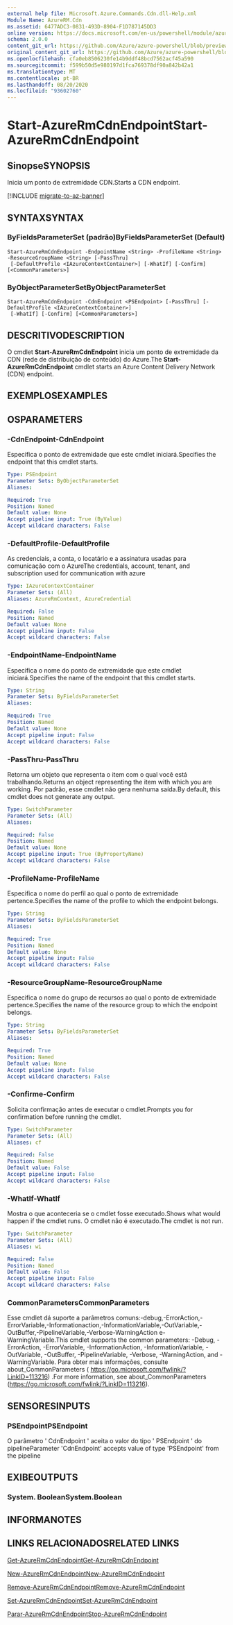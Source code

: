 ```yaml
---
external help file: Microsoft.Azure.Commands.Cdn.dll-Help.xml
Module Name: AzureRM.Cdn
ms.assetid: 6477ADC3-0831-493D-8904-F1D787145DD3
online version: https://docs.microsoft.com/en-us/powershell/module/azurerm.cdn/start-azurermcdnendpoint
schema: 2.0.0
content_git_url: https://github.com/Azure/azure-powershell/blob/preview/src/ResourceManager/Cdn/Commands.Cdn/help/Start-AzureRmCdnEndpoint.md
original_content_git_url: https://github.com/Azure/azure-powershell/blob/preview/src/ResourceManager/Cdn/Commands.Cdn/help/Start-AzureRmCdnEndpoint.md
ms.openlocfilehash: cfa0eb8506230fe14b9ddf48bcd7562acf45a590
ms.sourcegitcommit: f599b50d5e980197d1fca769378df90a842b42a1
ms.translationtype: MT
ms.contentlocale: pt-BR
ms.lasthandoff: 08/20/2020
ms.locfileid: "93602760"
---
```

# <span data-ttu-id="0b18a-101">Start-AzureRmCdnEndpoint</span><span class="sxs-lookup"><span data-stu-id="0b18a-101">Start-AzureRmCdnEndpoint</span></span>

## <span data-ttu-id="0b18a-102">Sinopse</span><span class="sxs-lookup"><span data-stu-id="0b18a-102">SYNOPSIS</span></span>
<span data-ttu-id="0b18a-103">Inicia um ponto de extremidade CDN.</span><span class="sxs-lookup"><span data-stu-id="0b18a-103">Starts a CDN endpoint.</span></span>

[!INCLUDE [migrate-to-az-banner](../../includes/migrate-to-az-banner.md)]

## <span data-ttu-id="0b18a-104">SYNTAX</span><span class="sxs-lookup"><span data-stu-id="0b18a-104">SYNTAX</span></span>

### <span data-ttu-id="0b18a-105">ByFieldsParameterSet (padrão)</span><span class="sxs-lookup"><span data-stu-id="0b18a-105">ByFieldsParameterSet (Default)</span></span>
```
Start-AzureRmCdnEndpoint -EndpointName <String> -ProfileName <String> -ResourceGroupName <String> [-PassThru]
 [-DefaultProfile <IAzureContextContainer>] [-WhatIf] [-Confirm] [<CommonParameters>]
```

### <span data-ttu-id="0b18a-106">ByObjectParameterSet</span><span class="sxs-lookup"><span data-stu-id="0b18a-106">ByObjectParameterSet</span></span>
```
Start-AzureRmCdnEndpoint -CdnEndpoint <PSEndpoint> [-PassThru] [-DefaultProfile <IAzureContextContainer>]
 [-WhatIf] [-Confirm] [<CommonParameters>]
```

## <span data-ttu-id="0b18a-107">DESCRITIVO</span><span class="sxs-lookup"><span data-stu-id="0b18a-107">DESCRIPTION</span></span>
<span data-ttu-id="0b18a-108">O cmdlet **Start-AzureRmCdnEndpoint** inicia um ponto de extremidade da CDN (rede de distribuição de conteúdo) do Azure.</span><span class="sxs-lookup"><span data-stu-id="0b18a-108">The **Start-AzureRmCdnEndpoint** cmdlet starts an Azure Content Delivery Network (CDN) endpoint.</span></span>

## <span data-ttu-id="0b18a-109">EXEMPLOS</span><span class="sxs-lookup"><span data-stu-id="0b18a-109">EXAMPLES</span></span>

## <span data-ttu-id="0b18a-110">OS</span><span class="sxs-lookup"><span data-stu-id="0b18a-110">PARAMETERS</span></span>

### <span data-ttu-id="0b18a-111">-CdnEndpoint</span><span class="sxs-lookup"><span data-stu-id="0b18a-111">-CdnEndpoint</span></span>
<span data-ttu-id="0b18a-112">Especifica o ponto de extremidade que este cmdlet iniciará.</span><span class="sxs-lookup"><span data-stu-id="0b18a-112">Specifies the endpoint that this cmdlet starts.</span></span>

```yaml
Type: PSEndpoint
Parameter Sets: ByObjectParameterSet
Aliases: 

Required: True
Position: Named
Default value: None
Accept pipeline input: True (ByValue)
Accept wildcard characters: False
```

### <span data-ttu-id="0b18a-113">-DefaultProfile</span><span class="sxs-lookup"><span data-stu-id="0b18a-113">-DefaultProfile</span></span>
<span data-ttu-id="0b18a-114">As credenciais, a conta, o locatário e a assinatura usadas para comunicação com o Azure</span><span class="sxs-lookup"><span data-stu-id="0b18a-114">The credentials, account, tenant, and subscription used for communication with azure</span></span>

```yaml
Type: IAzureContextContainer
Parameter Sets: (All)
Aliases: AzureRmContext, AzureCredential

Required: False
Position: Named
Default value: None
Accept pipeline input: False
Accept wildcard characters: False
```

### <span data-ttu-id="0b18a-115">-EndpointName</span><span class="sxs-lookup"><span data-stu-id="0b18a-115">-EndpointName</span></span>
<span data-ttu-id="0b18a-116">Especifica o nome do ponto de extremidade que este cmdlet iniciará.</span><span class="sxs-lookup"><span data-stu-id="0b18a-116">Specifies the name of the endpoint that this cmdlet starts.</span></span>

```yaml
Type: String
Parameter Sets: ByFieldsParameterSet
Aliases: 

Required: True
Position: Named
Default value: None
Accept pipeline input: False
Accept wildcard characters: False
```

### <span data-ttu-id="0b18a-117">-PassThru</span><span class="sxs-lookup"><span data-stu-id="0b18a-117">-PassThru</span></span>
<span data-ttu-id="0b18a-118">Retorna um objeto que representa o item com o qual você está trabalhando.</span><span class="sxs-lookup"><span data-stu-id="0b18a-118">Returns an object representing the item with which you are working.</span></span>
<span data-ttu-id="0b18a-119">Por padrão, esse cmdlet não gera nenhuma saída.</span><span class="sxs-lookup"><span data-stu-id="0b18a-119">By default, this cmdlet does not generate any output.</span></span>

```yaml
Type: SwitchParameter
Parameter Sets: (All)
Aliases: 

Required: False
Position: Named
Default value: None
Accept pipeline input: True (ByPropertyName)
Accept wildcard characters: False
```

### <span data-ttu-id="0b18a-120">-ProfileName</span><span class="sxs-lookup"><span data-stu-id="0b18a-120">-ProfileName</span></span>
<span data-ttu-id="0b18a-121">Especifica o nome do perfil ao qual o ponto de extremidade pertence.</span><span class="sxs-lookup"><span data-stu-id="0b18a-121">Specifies the name of the profile to which the endpoint belongs.</span></span>

```yaml
Type: String
Parameter Sets: ByFieldsParameterSet
Aliases: 

Required: True
Position: Named
Default value: None
Accept pipeline input: False
Accept wildcard characters: False
```

### <span data-ttu-id="0b18a-122">-ResourceGroupName</span><span class="sxs-lookup"><span data-stu-id="0b18a-122">-ResourceGroupName</span></span>
<span data-ttu-id="0b18a-123">Especifica o nome do grupo de recursos ao qual o ponto de extremidade pertence.</span><span class="sxs-lookup"><span data-stu-id="0b18a-123">Specifies the name of the resource group to which the endpoint belongs.</span></span>

```yaml
Type: String
Parameter Sets: ByFieldsParameterSet
Aliases: 

Required: True
Position: Named
Default value: None
Accept pipeline input: False
Accept wildcard characters: False
```

### <span data-ttu-id="0b18a-124">-Confirme</span><span class="sxs-lookup"><span data-stu-id="0b18a-124">-Confirm</span></span>
<span data-ttu-id="0b18a-125">Solicita confirmação antes de executar o cmdlet.</span><span class="sxs-lookup"><span data-stu-id="0b18a-125">Prompts you for confirmation before running the cmdlet.</span></span>

```yaml
Type: SwitchParameter
Parameter Sets: (All)
Aliases: cf

Required: False
Position: Named
Default value: False
Accept pipeline input: False
Accept wildcard characters: False
```

### <span data-ttu-id="0b18a-126">-WhatIf</span><span class="sxs-lookup"><span data-stu-id="0b18a-126">-WhatIf</span></span>
<span data-ttu-id="0b18a-127">Mostra o que aconteceria se o cmdlet fosse executado.</span><span class="sxs-lookup"><span data-stu-id="0b18a-127">Shows what would happen if the cmdlet runs.</span></span>
<span data-ttu-id="0b18a-128">O cmdlet não é executado.</span><span class="sxs-lookup"><span data-stu-id="0b18a-128">The cmdlet is not run.</span></span>

```yaml
Type: SwitchParameter
Parameter Sets: (All)
Aliases: wi

Required: False
Position: Named
Default value: False
Accept pipeline input: False
Accept wildcard characters: False
```

### <span data-ttu-id="0b18a-129">CommonParameters</span><span class="sxs-lookup"><span data-stu-id="0b18a-129">CommonParameters</span></span>
<span data-ttu-id="0b18a-130">Esse cmdlet dá suporte a parâmetros comuns:-debug,-ErrorAction,-ErrorVariable,-Informationaction,-InformationVariable,-OutVariable,-OutBuffer,-PipelineVariable,-Verbose-WarningAction e-WarningVariable.</span><span class="sxs-lookup"><span data-stu-id="0b18a-130">This cmdlet supports the common parameters: -Debug, -ErrorAction, -ErrorVariable, -InformationAction, -InformationVariable, -OutVariable, -OutBuffer, -PipelineVariable, -Verbose, -WarningAction, and -WarningVariable.</span></span> <span data-ttu-id="0b18a-131">Para obter mais informações, consulte about_CommonParameters ( https://go.microsoft.com/fwlink/?LinkID=113216) .</span><span class="sxs-lookup"><span data-stu-id="0b18a-131">For more information, see about_CommonParameters (https://go.microsoft.com/fwlink/?LinkID=113216).</span></span>

## <span data-ttu-id="0b18a-132">SENSORES</span><span class="sxs-lookup"><span data-stu-id="0b18a-132">INPUTS</span></span>

### <span data-ttu-id="0b18a-133">PSEndpoint</span><span class="sxs-lookup"><span data-stu-id="0b18a-133">PSEndpoint</span></span>
<span data-ttu-id="0b18a-134">O parâmetro ' CdnEndpoint ' aceita o valor do tipo ' PSEndpoint ' do pipeline</span><span class="sxs-lookup"><span data-stu-id="0b18a-134">Parameter 'CdnEndpoint' accepts value of type 'PSEndpoint' from the pipeline</span></span>

## <span data-ttu-id="0b18a-135">EXIBE</span><span class="sxs-lookup"><span data-stu-id="0b18a-135">OUTPUTS</span></span>

### <span data-ttu-id="0b18a-136">System. Boolean</span><span class="sxs-lookup"><span data-stu-id="0b18a-136">System.Boolean</span></span>

## <span data-ttu-id="0b18a-137">INFORMA</span><span class="sxs-lookup"><span data-stu-id="0b18a-137">NOTES</span></span>

## <span data-ttu-id="0b18a-138">LINKS RELACIONADOS</span><span class="sxs-lookup"><span data-stu-id="0b18a-138">RELATED LINKS</span></span>

[<span data-ttu-id="0b18a-139">Get-AzureRmCdnEndpoint</span><span class="sxs-lookup"><span data-stu-id="0b18a-139">Get-AzureRmCdnEndpoint</span></span>](./Get-AzureRmCdnEndpoint.md)

[<span data-ttu-id="0b18a-140">New-AzureRmCdnEndpoint</span><span class="sxs-lookup"><span data-stu-id="0b18a-140">New-AzureRmCdnEndpoint</span></span>](./New-AzureRmCdnEndpoint.md)

[<span data-ttu-id="0b18a-141">Remove-AzureRmCdnEndpoint</span><span class="sxs-lookup"><span data-stu-id="0b18a-141">Remove-AzureRmCdnEndpoint</span></span>](./Remove-AzureRmCdnEndpoint.md)

[<span data-ttu-id="0b18a-142">Set-AzureRmCdnEndpoint</span><span class="sxs-lookup"><span data-stu-id="0b18a-142">Set-AzureRmCdnEndpoint</span></span>](./Set-AzureRmCdnEndpoint.md)

[<span data-ttu-id="0b18a-143">Parar-AzureRmCdnEndpoint</span><span class="sxs-lookup"><span data-stu-id="0b18a-143">Stop-AzureRmCdnEndpoint</span></span>](./Stop-AzureRmCdnEndpoint.md)


